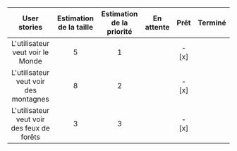 |                User stories                | Estimation de la taille | Estimation de la priorité | En attente | Prêt  | Terminé |
| :----------------------------------------: | :---------------------: | :-----------------------: | ---------- | :---: | :-----: |
|      L'utilisateur veut voir le Monde      |            5            |             1             |            | - [x] |         |
|   L'utilisateur veut voir des montagnes    |            8            |             2             |            | - [x] |         |
| L'utilisateur veut voir des feux de forêts |            3            |             3             |            | - [x] |         |
